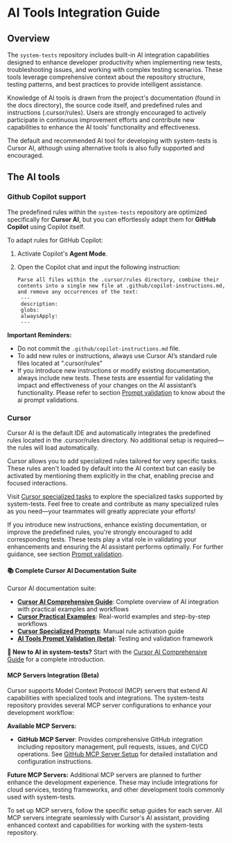 # AI Tools Integration Guide

## Overview

The `system-tests` repository includes built-in AI integration capabilities designed to enhance developer productivity when implementing new tests, troubleshooting issues, and working with complex testing scenarios. These tools leverage comprehensive context about the repository structure, testing patterns, and best practices to provide intelligent assistance.

Knowledge of AI tools is drawn from the project's documentation (found in the docs directory), the source code itself, and predefined rules and instructions (.cursor/rules). Users are strongly encouraged to actively participate in continuous improvement efforts and contribute new capabilities to enhance the AI tools' functionality and effectiveness.

The default and recommended AI tool for developing with system-tests is Cursor AI, although using alternative tools is also fully supported and encouraged.

## The AI tools

### Github Copilot support

The predefined rules within the `system-tests` repository are optimized specifically for **Cursor AI**, but you can effortlessly adapt them for **GitHub Copilot** using Copilot itself.

To adapt rules for GitHub Copilot:

1. Activate Copilot's **Agent Mode**.
2. Open the Copilot chat and input the following instruction:

   ```
   Parse all files within the .cursor/rules directory, combine their contents into a single new file at .github/copilot-instructions.md, and remove any occurrences of the text:
    ---
    description:
    globs:
    alwaysApply:
    ---
   ```

**Important Reminders:**

* Do not commit the `.github/copilot-instructions.md` file.
* To add new rules or instructions, always use Cursor AI’s standard rule files located at ".cursor/rules"
* If you introduce new instructions or modify existing documentation, always include new tests. These tests are essential for validating the impact and effectiveness of your changes on the AI assistant’s functionality. Please refer to section [Prompt validation](ai-tools-prompt-validation.md) to know about the ai prompt validations.

### Cursor

Cursor AI is the default IDE and automatically integrates the predefined rules located in the .cursor/rules directory. No additional setup is required—the rules will load automatically.

Cursor allows you to add specialized rules tailored for very specific tasks. These rules aren't loaded by default into the AI context but can easily be activated by mentioning them explicitly in the chat, enabling precise and focused interactions.

Visit [Cursor specialized tasks](cursor-specialized-prompts.md) to explore the specialized tasks supported by system-tests. Feel free to create and contribute as many specialized rules as you need—your teammates will greatly appreciate your efforts!

If you introduce new instructions, enhance existing documentation, or improve the predefined rules, you're strongly encouraged to add corresponding tests. These tests play a vital role in validating your enhancements and ensuring the AI assistant performs optimally. For further guidance, see section [Prompt validation](ai-tools-prompt-validation.md).

#### 📚 Complete Cursor AI Documentation Suite

Cursor AI documentation suite:

- **[Cursor AI Comprehensive Guide](cursor-ai-comprehensive-guide.md)**: Complete overview of AI integration with practical examples and workflows
- **[Cursor Practical Examples](cursor-practical-examples.md)**: Real-world examples and step-by-step workflows
- **[Cursor Specialized Prompts](cursor-specialized-prompts.md)**: Manual rule activation guide
- **[AI Tools Prompt Validation (beta)](ai-tools-prompt-validation.md)**: Testing and validation framework

**📖 New to AI in system-tests?** Start with the [Cursor AI Comprehensive Guide](cursor-ai-comprehensive-guide.md) for a complete introduction.

#### MCP Servers Integration (Beta)

Cursor supports Model Context Protocol (MCP) servers that extend AI capabilities with specialized tools and integrations. The system-tests repository provides several MCP server configurations to enhance your development workflow:

**Available MCP Servers:**

- **GitHub MCP Server**: Provides comprehensive GitHub integration including repository management, pull requests, issues, and CI/CD operations. See [GitHub MCP Server Setup](ai-github-mcp-server.md) for detailed installation and configuration instructions.

**Future MCP Servers:**
Additional MCP servers are planned to further enhance the development experience. These may include integrations for cloud services, testing frameworks, and other development tools commonly used with system-tests.

To set up MCP servers, follow the specific setup guides for each server. All MCP servers integrate seamlessly with Cursor's AI assistant, providing enhanced context and capabilities for working with the system-tests repository.

